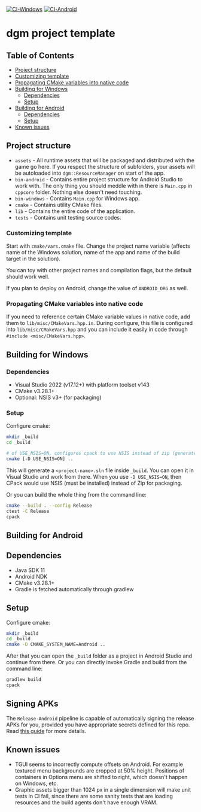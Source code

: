 [![CI-Windows](https://github.com/nerudaj/dgm-template/actions/workflows/ci-windows.yml/badge.svg?branch=main)](https://github.com/nerudaj/dgm-template/actions/workflows/ci-windows.yml) [![CI-Android](https://github.com/nerudaj/dgm-template/actions/workflows/ci-android.yml/badge.svg?branch=main)](https://github.com/nerudaj/dgm-template/actions/workflows/ci-android.yml)

# dgm project template

## Table of Contents

- [Project structure](#project-structure)
- [Customizing template](#customizing-template)
- [Propagating CMake variables into native code](#propagating-cmake-variables-into-native-code)
- [Building for Windows](#building-for-windows)
  - [Dependencies](#dependencies)
  - [Setup](#setup)
- [Building for Android](#building-for-android)
  - [Dependencies](#dependencies-1)
  - [Setup](#setup-1)
- [Known issues](#known-issues)

## Project structure

 * `assets` - All runtime assets that will be packaged and distributed with the game go here. If you respect the structure of subfolders, your assets will be autoloaded into `dgm::ResourceManager` on start of the app.
 * `bin-android` - Contains entire project structure for Android Studio to work with. The only thing you should meddle with in there is `Main.cpp` in `cppcore` folder. Nothing else doesn't need touching.
 * `bin-windows` - Contains `Main.cpp` for Windows app.
 * `cmake` - Contains utility CMake files.
 * `lib` - Contains the entire code of the application.
 * `tests` - Contains unit testing source codes.

### Customizing template

Start with `cmake/vars.cmake` file. Change the project name variable (affects name of the Windows solution, name of the app and name of the build target in the solution).

You can toy with other project names and compilation flags, but the default should work well.

If you plan to deploy on Android, change the value of `ANDROID_ORG` as well.

### Propagating CMake variables into native code

If you need to reference certain CMake variable values in native code, add them to `lib/misc/CMakeVars.hpp.in`. During configure, this file is configured into `lib/misc/CMakeVars.hpp` and you can include it easily in code through `#include <misc/CMakeVars.hpp>`.

## Building for Windows

### Dependencies

* Visual Studio 2022 (v17.12+) with platform toolset v143
* CMake v3.28.1+
* Optional: NSIS v3+ (for packaging)

### Setup

Configure cmake:

```sh
mkdir _build
cd _build

# of USE_NSIS=ON, configures cpack to use NSIS instead of zip (generates installer)
cmake [-D USE_NSIS=ON] ..
```

This will generate a `<project-name>.sln` file inside `_build`. You can open it in Visual Studio and work from there. When you use `-D USE_NSIS=ON`, then CPack would use NSIS (must be installed) instead of Zip for packaging.

Or you can build the whole thing from the command line:

```sh
cmake --build . --config Release
ctest -C Release
cpack
```

## Building for Android

## Dependencies

* Java SDK 11
* Android NDK
* CMake v3.28.1+
* Gradle is fetched automatically through gradlew

## Setup

Configure cmake:

```sh
mkdir _build
cd _build
cmake -D CMAKE_SYSTEM_NAME=Android ..
```

After that you can open the `_build` folder as a project in Android Studio and continue from there. Or you can directly invoke Gradle and build from the command line:

```sh
gradlew build
cpack
```

## Signing APKs

The `Release-Android` pipeline is capable of automatically signing the release APKs for you, provided you have appropriate secrets defined for this repo. Read [this guide](docs/ApkSigning.md) for more details.

## Known issues

* TGUI seems to incorrectly compute offsets on Android. For example textured menu backgrounds are cropped at 50% height. Positions of containers in Options menu are shifted to right, which doesn't happen on Windows, etc.
* Graphic assets bigger than 1024 px in a single dimension will make unit tests in CI fail, since there are some sanity tests that are loading resources and the build agents don't have enough VRAM.
